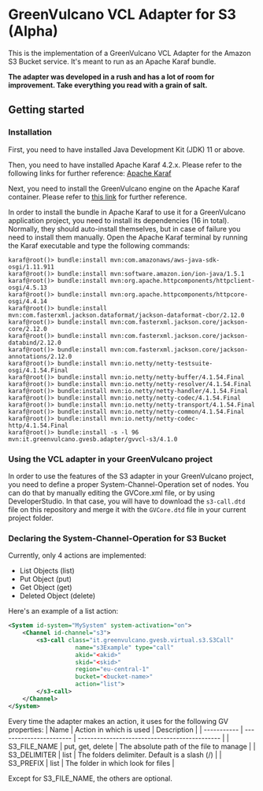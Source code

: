 # GreenVulcano VCL Adapter for S3 (Alpha)

This is the implementation of a GreenVulcano VCL Adapter for the Amazon S3 Bucket service. It's meant to run as an Apache Karaf bundle.

**The adapter was developed in a rush and has a lot of room for improvement. Take everything you read with a grain of salt.**

## Getting started

### Installation

First, you need to have installed Java Development Kit (JDK) 11 or above.

Then, you need to have installed Apache Karaf 4.2.x. Please refer to the following links for further reference: [Apache Karaf](http://karaf.apache.org/manual/latest/)

Next, you need to install the GreenVulcano engine on the Apache Karaf container. Please refer to [this link](https://greenvulcano.github.io/gv-documentation/pages/installation/Installation/#installation) for further reference.

In order to install the bundle in Apache Karaf to use it for a GreenVulcano application project, you need to install its dependencies (16 in total). Normally, they should auto-install themselves, but in case of failure you need to install them manually. Open the Apache Karaf terminal by running the Karaf executable and type the following commands:

```shell
karaf@root()> bundle:install mvn:com.amazonaws/aws-java-sdk-osgi/1.11.911
karaf@root()> bundle:install mvn:software.amazon.ion/ion-java/1.5.1
karaf@root()> bundle:install mvn:org.apache.httpcomponents/httpclient-osgi/4.5.13
karaf@root()> bundle:install mvn:org.apache.httpcomponents/httpcore-osgi/4.4.14
karaf@root()> bundle:install mvn:com.fasterxml.jackson.dataformat/jackson-dataformat-cbor/2.12.0
karaf@root()> bundle:install mvn:com.fasterxml.jackson.core/jackson-core/2.12.0
karaf@root()> bundle:install mvn:com.fasterxml.jackson.core/jackson-databind/2.12.0
karaf@root()> bundle:install mvn:com.fasterxml.jackson.core/jackson-annotations/2.12.0
karaf@root()> bundle:install mvn:io.netty/netty-testsuite-osgi/4.1.54.Final
karaf@root()> bundle:install mvn:io.netty/netty-buffer/4.1.54.Final
karaf@root()> bundle:install mvn:io.netty/netty-resolver/4.1.54.Final
karaf@root()> bundle:install mvn:io.netty/netty-handler/4.1.54.Final
karaf@root()> bundle:install mvn:io.netty/netty-codec/4.1.54.Final
karaf@root()> bundle:install mvn:io.netty/netty-transport/4.1.54.Final
karaf@root()> bundle:install mvn:io.netty/netty-common/4.1.54.Final
karaf@root()> bundle:install mvn:io.netty/netty-codec-http/4.1.54.Final
karaf@root()> bundle:install -s -l 96 mvn:it.greenvulcano.gvesb.adapter/gvvcl-s3/4.1.0
```

### Using the VCL adapter in your GreenVulcano project

In order to use the features of the S3 adapter in your GreenVulcano project, you need to define a proper System-Channel-Operation set of nodes. You can do that by manually editing the GVCore.xml file, or by using DeveloperStudio. In that case, you will have to download the ``s3-call.dtd`` file on this repository and merge it with the ``GVCore.dtd`` file in your current project folder.

### Declaring the System-Channel-Operation for S3 Bucket

Currently, only 4 actions are implemented:
 * List Objects (list)
 * Put Object (put)
 * Get Object (get)
 * Deleted Object (delete)

Here's an example of a list action:

```xml
<System id-system="MySystem" system-activation="on">
	<Channel id-channel="s3">
	    <s3-call class="it.greenvulcano.gvesb.virtual.s3.S3Call"
	               name="s3Example" type="call"
	               akid="<akid>"
	               skid="<skid>"
	               region="eu-central-1"
	               bucket="<bucket-name>"
	               action="list">
	    </s3-call>
	</Channel>
</System>
```

Every time the adapter makes an action, it uses for the following GV properties:
| Name          | Action in which is used | Description                                   |
| -----------   | ----------------------- | --------------------------------------------- |
| S3_FILE_NAME  | put, get, delete        | The absolute path of the file to manage       |
| S3_DELIMITER  | list                    | The folders delimiter. Default is a slash (/) |
| S3_PREFIX     | list                    | The folder in which look for files            |

Except for S3_FILE_NAME, the others are optional.
